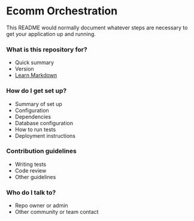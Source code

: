 # Ecomm Orchestration #  

This README would normally document whatever steps are necessary to get your application up and running.

### What is this repository for? ###   

* Quick summary
* Version
* [Learn Markdown](https://bitbucket.org/tutorials/markdowndemo)

### How do I get set up? ###  

* Summary of set up
* Configuration
* Dependencies
* Database configuration
* How to run tests
* Deployment instructions

### Contribution guidelines ###

* Writing tests
* Code review 
* Other guidelines

### Who do I talk to? ### 

* Repo owner or admin
* Other community or team contact
